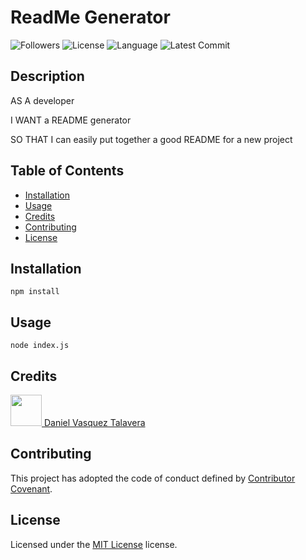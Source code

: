 # ReadMe Generator
![Followers](https://img.shields.io/github/followers/DVasquez4155?style=social) ![License](https://img.shields.io/github/license/DVasquez4155/ReadMe-Generator) ![Language](https://img.shields.io/github/languages/top/DVasquez4155/ReadMe-Generator) ![Latest Commit](https://img.shields.io/github/last-commit/DVasquez4155/ReadMe-Generator)
## Description
AS A developer

I WANT a README generator

SO THAT I can easily put together a good README for a new project

## Table of Contents
* [Installation](#Installation)
* [Usage](#Usage)
* [Credits](#Credits)
* [Contributing](#Contributing)
* [License](#License)
## Installation
```npm install```
## Usage
```node index.js```
## Credits
[<img src="https://avatars0.githubusercontent.com/u/22107830?v=4" width="50"/> Daniel Vasquez Talavera](https://github.com/DVasquez4155)
## Contributing
This project has adopted the code of conduct defined by [Contributor Covenant](https://www.contributor-covenant.org/version/2/0/code_of_conduct/).
## License
Licensed under the [MIT License](https://choosealicense.com/licenses/mit/) license.